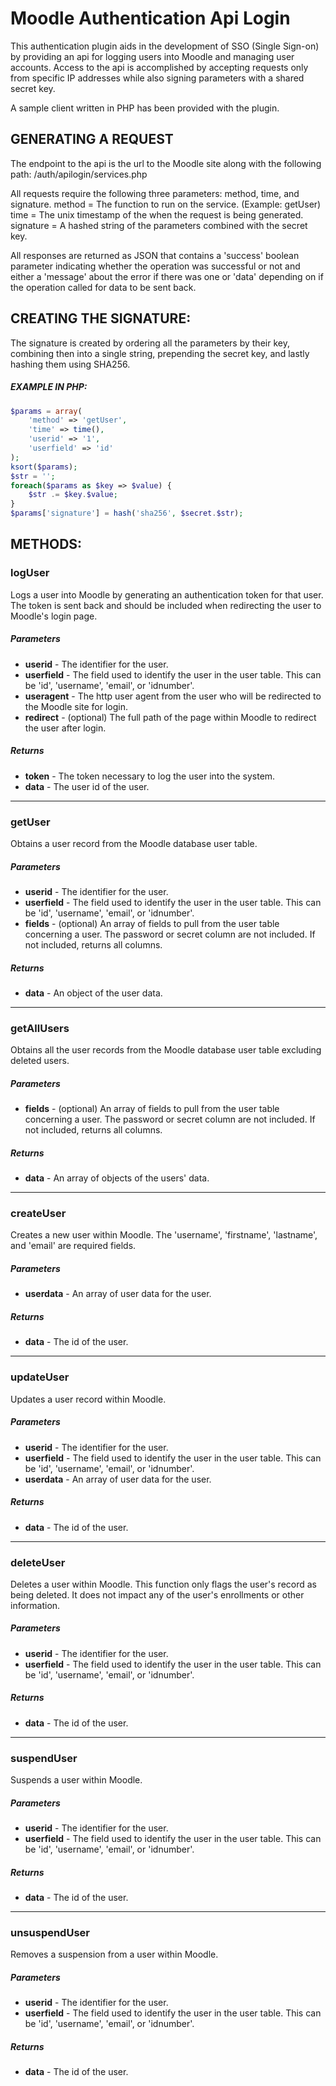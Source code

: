 
# Moodle Authentication Api Login

This authentication plugin aids in the development of SSO (Single Sign-on) by providing an api for logging users into Moodle and managing user accounts. Access to the api is accomplished by accepting requests only from specific IP addresses while also signing parameters with a shared secret key.

A sample client written in PHP has been provided with the plugin. 

## GENERATING A REQUEST

The endpoint to the api is the url to the Moodle site along with the following path: /auth/apilogin/services.php

All requests require the following three parameters: method, time, and signature. 
method = The function to run on the service. (Example: getUser)
time = The unix timestamp of the when the request is being generated.
signature = A hashed string of the parameters combined with the secret key.

All responses are returned as JSON that contains a 'success' boolean parameter indicating whether the operation was successful or not and either a 'message' about the error if there was one or 'data' depending on if the operation called for data to be sent back.

## CREATING THE SIGNATURE:
The signature is created by ordering all the parameters by their key, combining then into a single string, prepending the secret key, and lastly hashing them using SHA256. 

##### EXAMPLE IN PHP:

```php
$params = array(
	'method' => 'getUser',
	'time' => time(),
	'userid' => '1',
	'userfield' => 'id'
);
ksort($params);
$str = '';
foreach($params as $key => $value) {
	$str .= $key.$value;
}
$params['signature'] = hash('sha256', $secret.$str);
```

## METHODS:

### logUser
Logs a user into Moodle by generating an authentication token for that user. The token is sent back and should be included when redirecting the user to Moodle's login page.

##### Parameters
* **userid** - The identifier for the user. 
* **userfield** - The field used to identify the user in the user table. This can be 'id', 'username', 'email', or 'idnumber'.
* **useragent** - The http user agent from the user who will be redirected to the Moodle site for login.
* **redirect** - (optional) The full path of the page within Moodle to redirect the user after login.

##### Returns
* **token** - The token necessary to log the user into the system.
* **data** - The user id of the user.

---
### getUser
Obtains a user record from the Moodle database user table.

##### Parameters
* **userid** - The identifier for the user. 
* **userfield** - The field used to identify the user in the user table. This can be 'id', 'username', 'email', or 'idnumber'.
* **fields** - (optional) An array of fields to pull from the user table concerning a user. The password or secret column are not included. If not included, returns all columns.

##### Returns
* **data** - An object of the user data.

---
### getAllUsers
Obtains all the user records from the Moodle database user table excluding deleted users.

##### Parameters
* **fields** - (optional) An array of fields to pull from the user table concerning a user. The password or secret column are not included. If not included, returns all columns.

##### Returns
* **data** - An array of objects of the users' data.

---
### createUser
Creates a new user within Moodle. The 'username', 'firstname', 'lastname', and 'email' are required fields. 

##### Parameters
* **userdata** - An array of user data for the user. 

##### Returns
* **data** - The id of the user.

---
### updateUser
Updates a user record within Moodle. 

##### Parameters
* **userid** - The identifier for the user. 
* **userfield** - The field used to identify the user in the user table. This can be 'id', 'username', 'email', or 'idnumber'.
* **userdata** - An array of user data for the user. 

##### Returns
* **data** - The id of the user.

---
### deleteUser
Deletes a user within Moodle. This function only flags the user's record as being deleted. It does not impact any of the user's enrollments or other information. 

##### Parameters
* **userid** - The identifier for the user. 
* **userfield** - The field used to identify the user in the user table. This can be 'id', 'username', 'email', or 'idnumber'.

##### Returns
* **data** - The id of the user.

---
### suspendUser
Suspends a user within Moodle.

##### Parameters
* **userid** - The identifier for the user. 
* **userfield** - The field used to identify the user in the user table. This can be 'id', 'username', 'email', or 'idnumber'.

##### Returns
* **data** - The id of the user.

---
### unsuspendUser
Removes a suspension from a user within Moodle.

##### Parameters
* **userid** - The identifier for the user. 
* **userfield** - The field used to identify the user in the user table. This can be 'id', 'username', 'email', or 'idnumber'.

##### Returns
* **data** - The id of the user.